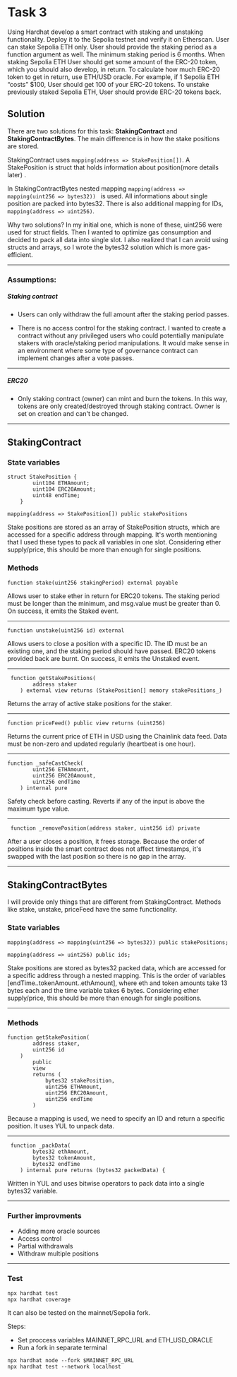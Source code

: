 # Task 3

Using Hardhat develop a smart contract with staking and unstaking functionality.
Deploy it to the Sepolia testnet and verify it on Etherscan. User can stake Sepolia ETH
only. User should provide the staking period as a function argument as well. The
minimum staking period is 6 months. When staking Sepolia ETH User should get some
amount of the ERC-20 token, which you should also develop, in return. To calculate how
much ERC-20 token to get in return, use ETH/USD oracle. For example, if 1 Sepolia ETH
“costs” $100, User should get 100 of your ERC-20 tokens. To unstake previously staked
Sepolia ETH, User should provide ERC-20 tokens back.

## Solution

There are two solutions for this task:  **StakingContract** and **StakingContractBytes**. The main difference is in how the stake positions are stored.

StakingContract uses `mapping(address => StakePosition[])`. A StakePosition is struct that holds information about position(more details later) .

In StakingContractBytes nested mapping `mapping(address => mapping(uint256 => bytes32)) ` is used. All informations about single position are packed into bytes32. There is also additional mapping for IDs, `mapping(address => uint256)`.

Why two solutions? In my initial one, which is none of these, uint256 were used for struct fields. Then I wanted to optimize gas consumption and decided to pack all data into single slot. I also realized that I can avoid using structs and arrays, so I wrote the bytes32 solution which is more gas-efficient.

---

### Assumptions:

##### Staking contract

- Users can only withdraw the full amount after the staking period passes.

- There is no access control for the staking contract. I wanted to create a contract without any privileged users who could potentially manipulate stakers with oracle/staking period manipulations. It would make sense in an environment where some type of governance contract can implement changes after a vote passes.

---

##### ERC20

- Only staking contract (owner) can mint and burn the tokens. In this way, tokens are only created/destroyed through staking contract. Owner is set on creation and can't be changed. 

---

## StakingContract

### State variables

```
struct StakePosition {
        uint104 ETHAmount;
        uint104 ERC20Amount;
        uint48 endTime;
    }

mapping(address => StakePosition[]) public stakePositions

```

Stake positions are stored as an array of StakePosition structs, which are accessed for a specific address through mapping. It's worth mentioning that I used these types to pack all variables in one slot. Considering ether supply/price, this should be more than enough for single positions.

### Methods

```
function stake(uint256 stakingPeriod) external payable
```

Allows user to stake ether in return for ERC20 tokens. The staking period must be longer than the minimum, and msg.value must be greater than 0. On success, it emits the Staked event.

---

```
function unstake(uint256 id) external
```

Allows users to close a position with a specific ID. The ID must be an existing one, and the staking period should have passed. ERC20 tokens provided back are burnt. On success, it emits the Unstaked event.

---

```
 function getStakePositions(
        address staker
    ) external view returns (StakePosition[] memory stakePositions_)

```

Returns the array of active stake positions for the staker.



---

```
function priceFeed() public view returns (uint256)
```

Returns the current price of ETH in USD using the Chainlink data feed. Data must be non-zero and updated regularly (heartbeat is one hour).

---

```
function _safeCastCheck(
        uint256 ETHAmount,
        uint256 ERC20Amount,
        uint256 endTime
    ) internal pure 
```


Safety check before casting. Reverts if any of the input is above the maximum type value.

---

```
 function _removePosition(address staker, uint256 id) private
```

After a user closes a position, it frees storage. Because the order of positions inside the smart contract does not affect timestamps, it's swapped with the last position so there is no gap in the array.

---

## StakingContractBytes
I will provide only things that are different from StakingContract. Methods like stake, unstake, priceFeed have the same functionality.

### State variables
```
mapping(address => mapping(uint256 => bytes32)) public stakePositions;

mapping(address => uint256) public ids;
```
Stake positions are stored as bytes32 packed data, which are accessed for a specific address through a nested mapping. This is the order of variables [endTime..tokenAmount..ethAmount], where eth and token amounts take 13 bytes each and the time variable takes 6 bytes. Considering ether supply/price, this should be more than enough for single positions.

---

### Methods

```
function getStakePosition(
        address staker,
        uint256 id
    )
        public
        view
        returns (
            bytes32 stakePosition,
            uint256 ETHAmount,
            uint256 ERC20Amount,
            uint256 endTime
        )
```

Because a mapping is used, we need to specify an ID and return a specific position. It uses YUL to unpack data.

---

```
 function _packData(
        bytes32 ethAmount,
        bytes32 tokenAmount,
        bytes32 endTime
    ) internal pure returns (bytes32 packedData) {
```

Written in YUL and uses bitwise operators to pack data into a single bytes32 variable.



---

### Further improvments

- Adding more oracle sources
- Access control
- Partial withdrawals
- Withdraw multiple positions

---
### Test

```shell
npx hardhat test
npx hardhat coverage
```

It can also be tested on the mainnet/Sepolia fork.

Steps:

- Set proccess variables MAINNET_RPC_URL and 
ETH_USD_ORACLE 
- Run a fork in separate terminal
```shell
npx hardhat node --fork $MAINNET_RPC_URL
npx hardhat test --network localhost
```

